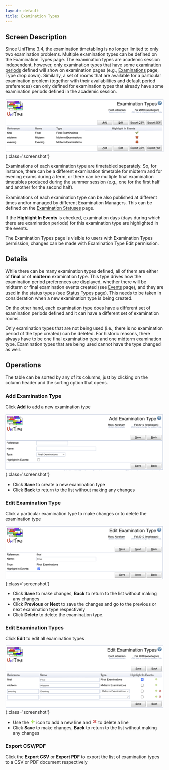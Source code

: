 ```yaml
---
layout: default
title: Examination Types
---
```



## Screen Description

Since UniTime 3.4, the examination timetabling is no longer limited to only two examination problems. Multiple examination types can be defined on the Examination Types page. The examination types are academic session independent, however, only examination types that have some [examination periods](examination-periods) defined will show on examination pages (e.g., [Examinations](examinations) page, Type drop down). Similarly, a set of rooms that are available for a particular examination problem (together with their availabilities and default period preferences) can only defined for examination types that already have some examination periods defined in the academic session.

![Examination Types](images/examination-types-1.png){:class='screenshot'}

Examinations of each examination type are timetabled separately. So, for instance, there can be a different examination timetable for midterm and for evening exams during a term, or there can be multiple final examination timetables produced during the summer session (e.g., one for the first half and another for the second half).

Examinations of each examination type can be also published at different times and/or managed by different Examination Managers. This can be defined on the [Examination Statuses](examination-statuses) page.

If the **Highlight In Events** is checked, examination days (days during which there are examination periods) for this examination type are highlighted in the events.

The Examination Types page is visible to users with Examination Types permission, changes can be made with Examination Type Edit permission.

## Details

While there can be many examination types defined, all of them are either of **final** or of **midterm** examination type. This type drives how the examination period preferences are displayed, whether there will be midterm or final examination events created (see [Events](events) page), and they are used in the status types (see [Status Types](status-types) page). This needs to be taken in consideration when a new examination type is being created.

On the other hand, each examination type does have a different set of examination periods defined and it can have a different set of examination rooms.

Only examination types that are not being used (i.e., there is no examination period of the type created) can be deleted. For historic reasons, there always have to be one final examination type and one midterm examination type. Examination types that are being used cannot have the type changed as well.

## Operations

The table can be sorted by any of its columns, just by clicking on the column header and the sorting option that opens.

### Add Examination Type
Click **Add** to add a new examination type

![Examination Types](images/examination-types-2.png){:class='screenshot'}

* Click **Save** to create a new examination type
* Click **Back** to return to the list without making any changes

### Edit Examination Type
Click a particular examination type to make changes or to delete the examination type

![Examination Types](images/examination-types-3.png){:class='screenshot'}

* Click **Save** to make changes, **Back** to return to the list without making any changes
* Click **Previous** or **Next** to save the changes and go to the previous or next examination type respectively
* Click **Delete** to delete the examination type.

### Edit Examination Types
Click **Edit** to edit all examination types

![Examination Types](images/examination-types-4.png){:class='screenshot'}

* Use the ![Add](images/icon-add.png) icon to add a new line and ![Delete](images/icon-delete.png) to delete a line
* Click **Save** to make changes, **Back** to return to the list without making any changes

### Export CSV/PDF
Click the **Export CSV** or **Export PDF** to export the list of examination types to a CSV or PDF document respectively